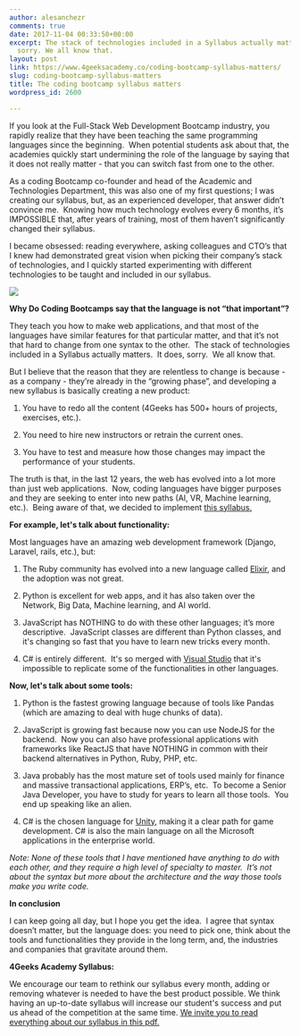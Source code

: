 ```yaml
---
author: alesanchezr
comments: true
date: 2017-11-04 00:33:50+00:00
excerpt: The stack of technologies included in a Syllabus actually matters. It does,
  sorry. We all know that.
layout: post
link: https://www.4geeksacademy.co/coding-bootcamp-syllabus-matters/
slug: coding-bootcamp-syllabus-matters
title: The coding bootcamp syllabus matters
wordpress_id: 2600

---
```


If you look at the Full-Stack Web Development Bootcamp industry, you rapidly realize that they have been teaching the same programming languages since the beginning.  When potential students ask about that, the academies quickly start undermining the role of the language by saying that it does not really matter - that you can switch fast from one to the other.

As a coding Bootcamp co-founder and head of the Academic and Technologies Department, this was also one of my first questions; I was creating our syllabus, but, as an experienced developer, that answer didn’t convince me.  Knowing how much technology evolves every 6 months, it’s IMPOSSIBLE that, after years of training, most of them haven’t significantly changed their syllabus.

I became obsessed: reading everywhere, asking colleagues and CTO’s that I knew had demonstrated great vision when picking their company’s stack of technologies, and I quickly started experimenting with different technologies to be taught and included in our syllabus.

![](https://www.4geeksacademy.co/wp-content/uploads/2017/10/Picture1-1.png)

**Why Do Coding Bootcamps say that the language is not “that important”?**

They teach you how to make web applications, and that most of the languages have similar features for that particular matter, and that it’s not that hard to change from one syntax to the other.  The stack of technologies included in a Syllabus actually matters.  It does, sorry.  We all know that.

But I believe that the reason that they are relentless to change is because - as a company - they’re already in the “growing phase”, and developing a new syllabus is basically creating a new product:



 	
  1. You have to redo all the content (4Geeks has 500+ hours of projects, exercises, etc.).

 	
  2. You need to hire new instructors or retrain the current ones.

 	
  3. You have to test and measure how those changes may impact the performance of your students.


The truth is that, in the last 12 years, the web has evolved into a lot more than just web applications.  Now, coding languages have bigger purposes and they are seeking to enter into new paths (AI, VR, Machine learning, etc.).  Being aware of that, we decided to implement [this syllabus.](https://www.4geeksacademy.co/wp-content/uploads/2017/09/4GEEKS-ACADEMY-FULL.pdf)

**For example, let's talk about functionality:**


Most languages have an amazing web development framework (Django, Laravel, rails, etc.), but:






 	
  1. The Ruby community has evolved into a new language called [Elixir](https://elixir-lang.org/), and the adoption was not great.

 	
  2. Python is excellent for web apps, and it has also taken over the Network, Big Data, Machine learning, and AI world.

 	
  3. JavaScript has NOTHING to do with these other languages; it’s more descriptive.  JavaScript classes are different than Python classes, and it's changing so fast that you have to learn new tricks every month.

 	
  4. C# is entirely different.  It's so merged with [Visual Studio](https://code.visualstudio.com/) that it's impossible to replicate some of the functionalities in other languages.


**Now, let's talk about some tools:**



 	
  1. Python is the fastest growing language because of tools like Pandas (which are amazing to deal with huge chunks of data).

 	
  2. JavaScript is growing fast because now you can use NodeJS for the backend.  Now you can also have professional applications with frameworks like ReactJS that have NOTHING in common with their backend alternatives in Python, Ruby, PHP, etc.

 	
  3. Java probably has the most mature set of tools used mainly for finance and massive transactional applications, ERP’s, etc.  To become a Senior Java Developer, you have to study for years to learn all those tools.  You end up speaking like an alien.

 	
  4. C# is the chosen language for [Unity](https://unity3d.com/), making it a clear path for game development. C# is also the main language on all the Microsoft applications in the enterprise world.


_Note: None of these tools that I have mentioned have anything to do with each other, and they require a high level of specialty to master.  It’s not about the syntax but more about the architecture and the way those tools make you write code._

**In conclusion**

I can keep going all day, but I hope you get the idea.  I agree that syntax doesn’t matter, but the language does: you need to pick one, think about the tools and functionalities they provide in the long term, and, the industries and companies that gravitate around them.

**4Geeks Academy Syllabus:**

We encourage our team to rethink our syllabus every month, adding or removing whatever is needed to have the best product possible. We think having an up-to-date syllabus will increase our student's success and put us ahead of the competition at the same time. [We invite you to read everything about our syllabus in this pdf.](https://www.4geeksacademy.co/wp-content/uploads/2017/09/4GEEKS-ACADEMY-FULL.pdf)
